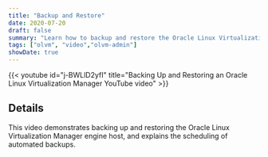 ```yaml
---
title: "Backup and Restore"
date: 2020-07-20
draft: false
summary: "Learn how to backup and restore the Oracle Linux Virtualization Manager engine."
tags: ["olvm", "video","olvm-admin"]
showDate: true
---
```


{{< youtube id="j-BWLlD2yfI" title="Backing Up and Restoring an Oracle Linux Virtualization Manager YouTube video" >}}

## Details

This video demonstrates backing up and restoring the Oracle Linux Virtualization Manager engine host, and explains the scheduling of automated backups.

